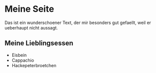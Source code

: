 # Meine Seite

Das ist ein wunderschoener Text, der mir besonders gut
gefaellt, weil er ueberhaupt nicht aussagt.

## Meine Lieblingsessen

* Eisbein
* Cappachio
* Hackepeterbroetchen


